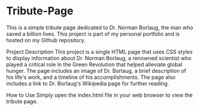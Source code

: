 # Tribute-Page

This is a simple tribute page dedicated to Dr. Norman Borlaug, the man who saved a billion lives. This project is part of my personal portfolio and is hosted on my Github repository.

Project Description
This project is a single HTML page that uses CSS styles to display information about Dr. Norman Borlaug, a renowned scientist who played a critical role in the Green Revolution that helped alleviate global hunger. The page includes an image of Dr. Borlaug, a brief description of his life's work, and a timeline of his accomplishments. The page also includes a link to Dr. Borlaug's Wikipedia page for further reading.

How to Use
Simply open the index.html file in your web browser to view the tribute page.
